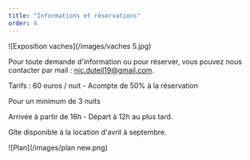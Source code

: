 ```yaml
---
title: "Informations et réservations"
order: 4
---
```

![Exposition vaches](/images/vaches 5.jpg)

Pour toute demande d'information ou pour réserver, vous pouvez nous contacter par mail : nic.duteil19@gmail.com.

Tarifs : 60 euros / nuit - Acompte de 50% à la réservation

Pour un minimum de 3 nuits

Arrivée à partir de 16h - Départ à 12h au plus tard.

Gîte disponible à la location d'avril à septembre.



![Plan](/images/plan new.png) 